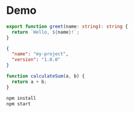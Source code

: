 # Demo

```typescript
export function greet(name: string): string {
  return `Hello, ${name}!`;
}
```

```json
{
  "name": "my-project",
  "version": "1.0.0"
}
```

```javascript
function calculateSum(a, b) {
  return a + b;
}
```

```bash
npm install
npm start
``` 